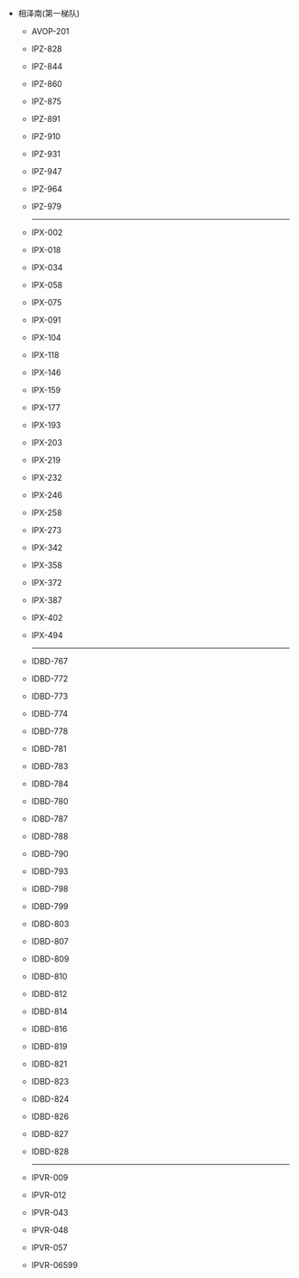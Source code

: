 - 相泽南(第一梯队)

    - AVOP-201

    - IPZ-828

    - IPZ-844

    - IPZ-860

    - IPZ-875

    - IPZ-891

    - IPZ-910

    - IPZ-931

    - IPZ-947

    - IPZ-964

    - IPZ-979

        -------

    - IPX-002

    - IPX-018

    - IPX-034

    - IPX-058

    - IPX-075

    - IPX-091

    - IPX-104

    - IPX-118

    - IPX-146

    - IPX-159

    - IPX-177

    - IPX-193

    - IPX-203

    - IPX-219

    - IPX-232

    - IPX-246

    - IPX-258

    - IPX-273

    - IPX-342

    - IPX-358

    - IPX-372

    - IPX-387

    - IPX-402

    - IPX-494

        ----

    - IDBD-767

    - IDBD-772

    - IDBD-773

    - IDBD-774

    - IDBD-778

    - IDBD-781

    - IDBD-783

    - IDBD-784

    - IDBD-780

    - IDBD-787

    - IDBD-788

    - IDBD-790

    - IDBD-793

    - IDBD-798

    - IDBD-799

    - IDBD-803

    - IDBD-807

    - IDBD-809

    - IDBD-810

    - IDBD-812

    - IDBD-814

    - IDBD-816

    - IDBD-819

    - IDBD-821

    - IDBD-823

    - IDBD-824

    - IDBD-826

    - IDBD-827

    - IDBD-828

        ----

    - IPVR-009

    - IPVR-012

    - IPVR-043

    - IPVR-048

    - IPVR-057

    - IPVR-06599